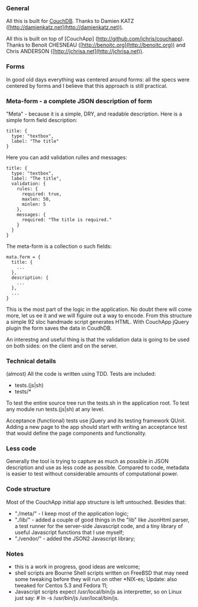 ### General ###

All this is built for [CouchDB](http://couchdb.org).
Thanks to Damien KATZ ([http://damienkatz.net](http://damienkatz.net)).

All this is built on top of [CouchApp]
(http://github.com/jchris/couchapp).
Thanks to Benoit CHESNEAU ([http://benoitc.org](http://benoitc.org))
and  Chris ANDERSON ([http://jchrisa.net](http://jchrisa.net)).


### Forms ###

In good old days everything was centered around forms: all the specs were
centered by forms and I believe that this approach is still practical.


### Meta-form - a complete JSON description of form ###

"Meta" - because it is a simple, DRY, and readable description.
Here is a simple form field description:

    title: {
      type: "textbox",
      label: "The title"
    }

Here you can add validation rulles and messages:

    title: {
      type: "textbox",
      label: "The title",
      validation: {
        rules: {
          required: true,
          maxlen: 50, 
          minlen: 5
        },  
        messages: {
          required: "The title is required."
        }   
      }   
    }

The meta-form is a collection o such fields:

    mata.form = {
      title: {
        ...
      },
      description: {
        ...
      },
      ...
    }

This is the most part of the logic in the application. No doubt there will
come more, let us ee it and we will figuire out a way to encode.
From this structure a simple 92 sloc handmade script generates HTML.
With CouchApp jQuery plugin the form saves the data in CoudhDB.

An interestng and useful thing is that the validation data is going to be used
on both sides: on the client and on the server.


### Technical details ###

(almost) All the code is written using TDD. Tests are included:

- tests.(js|sh)
- tests/*

To test the entire source tree run the tests.sh in the application root.
To test any module run tests.(js|sh) at any level.

Acceptance (functional) tests use jQuery and its testing framework QUnit.
Adding a new page to the app should start with writing an acceptance test
that would define the page components and functionality.


### Less code ###

Generally the tool is trying to capture as much as possible in JSON description
and use as less code as possible. Compared to code, metadata is easier to
test without considerable amounts of computational power.


### Code structure ###

Most of the CouchApp initial app structure is left untouched. Besides that:

- "./meta/" - I keep most of the application logic;
- "./lib/" - added a couple of good things in the "lib" like JsonHtml parser,
  a test runner for the server-side Javascript code, and a tiny library of
  useful Javascript functions that I use myself;
- "./vendor/" - added the JSON2 Javascript library;


### Notes ###

- this is a work in progress, good ideas are welcome;
- shell scripts are Bourne Shell scripts written on FreeBSD that
  may need some tweaking before they will run on other *NIX-es;
  Update: also tweaked for Centos 5.3 and Fedora 11;
- Javascript scripts expect /usr/local/bin/js as interpretter, so
  on Linux just say: # ln -s /usr/bin/js /usr/local/bin/js.
